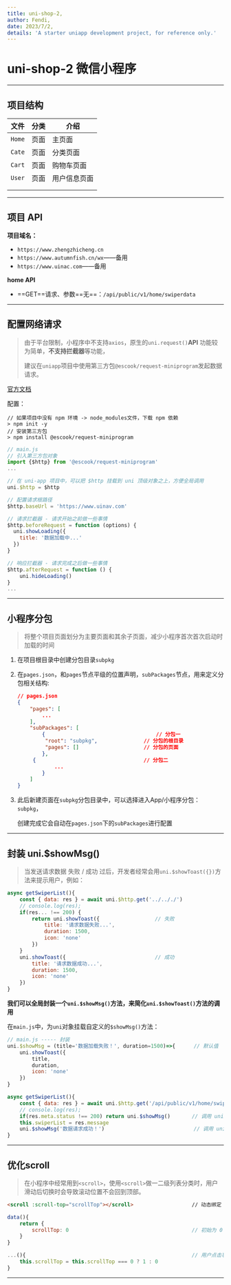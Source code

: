 ```yaml
---
title: uni-shop-2,
author: Fendi,
date: 2023/7/2,
details: 'A starter uniapp development project, for reference only.'
---
```


# uni-shop-2 微信小程序

---

## 项目结构

| 文件   | 分类 | 介绍         |
| ------ | ---- | ------------ |
| `Home` | 页面 | 主页面       |
| `Cate` | 页面 | 分类页面     |
| `Cart` | 页面 | 购物车页面   |
| `User` | 页面 | 用户信息页面 |
|        |      |              |
|        |      |              |

---

## 项目 API

**项目域名：**

- `https://www.zhengzhicheng.cn`
- `https://www.autumnfish.cn/wx`——备用
- `https://www.uinac.com`——备用

**home API**

- ==GET==请求、参数==无==：`/api/public/v1/home/swiperdata`

---

## 配置网络请求

> 由于平台限制，小程序中不支持`axios`，原生的`uni.request()`**API** 功能较为简单，**不支持拦截器**等功能，
>
> 建议在`uniapp`项目中使用第三方包`@escook/request-miniprogram`发起数据请求。

[官方文档](https://www.npmjs.com/package/@escook/request-miniprogram)

配置：

```
// 如果项目中没有 npm 环境 -> node_modules文件，下载 npm 依赖
> npm init -y
// 安装第三方包
> npm install @escook/request-miniprogram
```

```js
// main.js
// 引入第三方包对象
import {$http} from '@escook/request-miniprogram'
...

// 在 uni-app 项目中，可以把 $http 挂载到 uni 顶级对象之上，方便全局调用
uni.$http = $http

// 配置请求根路径
$http.baseUrl = 'https://www.uinav.com'

// 请求拦截器 - 请求开始之前做一些事情
$http.beforeRequest = function (options) {
  uni.showLoading({
  	title: '数据加载中...'
  })
}

// 响应拦截器 - 请求完成之后做一些事情
$http.afterRequest = function () {
	uni.hideLoading()
}
...
```

---

## 小程序分包

> 将整个项目页面划分为主要页面和其余子页面，减少小程序首次首次启动时加载的时间

1. 在项目根目录中创建分包目录`subpkg`

2. 在`pages.json`，和`pages`节点平级的位置声明，`subPackages`节点，用来定义分包相关结构:

   ```json
   // pages.json
   {
       "pages": [
           ...
       ],
       "subPackages": [
           {									// 分包一
           	"root": "subpkg",				// 分包的根目录
           	"pages": []						// 分包的页面
           },
   		{									// 分包二
               ...
           }
       ]
   }
   ```

3. 此后新建页面在`subpkg`分包目录中，可以选择进入App/小程序分包：`subpkg`，

   创建完成它会自动在`pages.json`下的`subPackages`进行配置

---

## 封装 uni.$showMsg()

> 当发送请求数据 失败 / 成功 过后，开发者经常会用`uni.$showToast({})`方法来提示用户，例如：

```js
async getSwiperList(){
    const { data: res } = await uni.$http.get('../.././')
    // console.log(res);
    if(res... !== 200) {
        return uni.showToast({					// 失败
            title: '请求数据失败...',
            duration: 1500,
            icon: 'none'
        })
    }
    uni.showToast({								// 成功
        title: '请求数据成功...',
        duration: 1500,
        icon: 'none'
    })			
}
```

**我们可以全局封装一个`uni.$showMsg()`方法，来简化`uni.$showToast()`方法的调用**

在`main.js`中，为`uni`对象挂载自定义的`$showMsg()`方法：

```js
// main.js ----- 封装
uni.$showMsg = (title='数据加载失败！', duration=1500)=>{		// 默认值
	uni.showToast({
		title,
		duration,
		icon: 'none'
	})
}		
```

```js
async getSwiperList(){
	const { data: res } = await uni.$http.get('/api/public/v1/home/swiperdata')
	// console.log(res);
	if(res.meta.status !== 200) return uni.$showMsg()		// 调用 uni.$showMsg
	this.swiperList = res.message
	uni.$showMsg('数据请求成功！')								// 调用 uni.$showMsg
}
```

---

## 优化scroll

> 在小程序中经常用到`<scroll>`，使用`<scroll>`做一二级列表分类时，用户滑动后切换时会导致滚动位置不会回到顶部。

```html
<scroll :scroll-top="scrollTop"></scroll>					// 动态绑定 scrollTop 值
```

```js
data(){
    return {
        scrollTop: 0										// 初始为 0
	}
}
```

```js
...(){														// 用户点击事件触发该函数
    this.scrollTop = this.scrollTop === 0 ? 1 : 0
}
```

---



